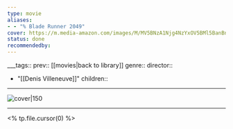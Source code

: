 ```yaml
---
type: movie
aliases:
- - "% Blade Runner 2049"
cover: https://m.media-amazon.com/images/M/MV5BNzA1Njg4NzYxOV5BMl5BanBnXkFtZTgwODk5NjU3MzI@._V1_SX300.jpg
status: done
recommendedby:
---
```

___tags:: prev:: [[movies|back to library]]
genre::
director:: 
  - "[[Denis Villeneuve]]"
children::
___
![cover|150](https://m.media-amazon.com/images/M/MV5BNzA1Njg4NzYxOV5BMl5BanBnXkFtZTgwODk5NjU3MzI@._V1_SX300.jpg)
___
<% tp.file.cursor(0) %>
